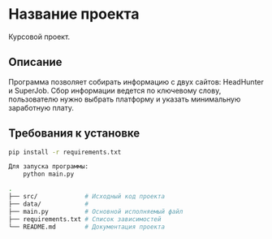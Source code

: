 # Название проекта

Курсовой проект.

## Описание
Программа позволяет собирать информацию с двух сайтов: HeadHunter и SuperJob.
Сбор информации ведется по ключевому слову, пользователю нужно выбрать платформу и указать минимальную заработную плату.


## Требования к установке



```bash
pip install -r requirements.txt

Для запуска программы:
    python main.py

.
├── src/             # Исходный код проекта
├── data/            # 
├── main.py          # Основной исполняемый файл
├── requirements.txt # Список зависимостей
└── README.md        # Документация проекта